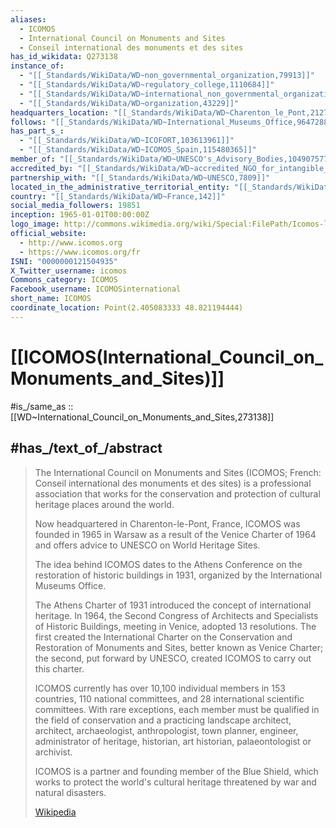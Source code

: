 ```yaml
---
aliases:
  - ICOMOS
  - International Council on Monuments and Sites
  - Conseil international des monuments et des sites
has_id_wikidata: Q273138
instance_of:
  - "[[_Standards/WikiData/WD~non_governmental_organization,79913]]"
  - "[[_Standards/WikiData/WD~regulatory_college,1110684]]"
  - "[[_Standards/WikiData/WD~international_non_governmental_organization,1194093]]"
  - "[[_Standards/WikiData/WD~organization,43229]]"
headquarters_location: "[[_Standards/WikiData/WD~Charenton_le_Pont,212793]]"
follows: "[[_Standards/WikiData/WD~International_Museums_Office,96472883]]"
has_part_s_:
  - "[[_Standards/WikiData/WD~ICOFORT,103613961]]"
  - "[[_Standards/WikiData/WD~ICOMOS_Spain,115480365]]"
member_of: "[[_Standards/WikiData/WD~UNESCO's_Advisory_Bodies,104907577]]"
accredited_by: "[[_Standards/WikiData/WD~accredited_NGO_for_intangible_cultural_heritage,116980142]]"
partnership_with: "[[_Standards/WikiData/WD~UNESCO,7809]]"
located_in_the_administrative_territorial_entity: "[[_Standards/WikiData/WD~Paris,90]]"
country: "[[_Standards/WikiData/WD~France,142]]"
social_media_followers: 19851
inception: 1965-01-01T00:00:00Z
logo_image: http://commons.wikimedia.org/wiki/Special:FilePath/Icomos-logo-en.svg
official_website:
  - http://www.icomos.org
  - https://www.icomos.org/fr
ISNI: "0000000121504935"
X_Twitter_username: icomos
Commons_category: ICOMOS
Facebook_username: ICOMOSinternational
short_name: ICOMOS
coordinate_location: Point(2.405083333 48.821194444)
---
```


# [[ICOMOS(International_Council_on_Monuments_and_Sites)]] 

#is_/same_as :: [[WD~International_Council_on_Monuments_and_Sites,273138]] 

## #has_/text_of_/abstract 

> The International Council on Monuments and Sites 
> (ICOMOS; French: Conseil international des monuments et des sites) 
> is a professional association that works for the conservation 
> and protection of cultural heritage places around the world. 
> 
> Now headquartered in Charenton-le-Pont, France, ICOMOS was founded in 1965 in Warsaw 
> as a result of the Venice Charter of 1964 
> and offers advice to UNESCO on World Heritage Sites.
>
> The idea behind ICOMOS dates to 
> the Athens Conference on the restoration of historic buildings in 1931, 
> organized by the International Museums Office. 
> 
> The Athens Charter of 1931 introduced the concept of international heritage. 
> In 1964, the Second Congress of Architects and Specialists of Historic Buildings, 
> meeting in Venice, adopted 13 resolutions. 
> The first created the International Charter on the Conservation and Restoration of Monuments and Sites, better known as Venice Charter; 
> the second, put forward by UNESCO, created ICOMOS to carry out this charter.
>
> ICOMOS currently has over 10,100 individual members in 153 countries, 
> 110 national committees, and 28 international scientific committees. 
> With rare exceptions, each member must be qualified in the field of conservation 
> and a practicing landscape architect, architect, archaeologist, anthropologist, town planner, engineer, administrator of heritage, historian, art historian, palaeontologist or archivist.
>
> ICOMOS is a partner and founding member of the Blue Shield, 
> which works to protect the world's cultural heritage threatened by war and natural disasters.
>
> [Wikipedia](https://en.wikipedia.org/wiki/International%20Council%20on%20Monuments%20and%20Sites) 

